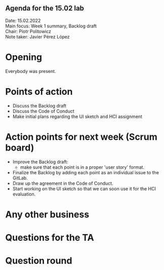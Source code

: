 ## Agenda for the 15.02 lab

Date:           15.02.2022\
Main focus:     Week 1 summary, Backlog draft\
Chair:          Piotr Politowicz\
Note taker:     Javier Pérez López

# Opening
Everybody was present.

# Points of action
  - Discuss the Backlog draft
  - Discuss the Code of Conduct
  - Make initial plans regarding the UI sketch and HCI assignment

# Action points for next week (Scrum board)
  - Improve the Backlog draft:
    - make sure that each point is in a proper 'user story' format.
  - Finalize the Backlog by adding each point as an individual issue to the GitLab.
  - Draw up the agreement in the Code of Conduct.
  - Start working on the UI sketch so that we can soon use it for the HCI evaluation.

# Any other business

# Questions for the TA

# Question round